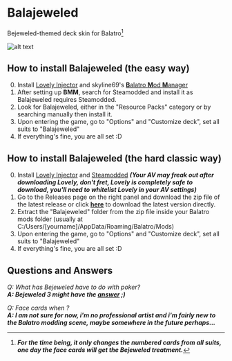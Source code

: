 # Balajeweled
Bejeweled-themed deck skin for Balatro[^1]

![alt text](https://i.imgur.com/VwzvcQr.png)


## How to install Balajeweled (the easy way)
0. Install [Lovely Injector](https://github.com/ethangreen-dev/lovely-injector) and skyline69's [**B**alatro **M**od **M**anager](https://github.com/skyline69/balatro-mod-manager)
1. After setting up **BMM**, search for Steamodded and install it as Balajeweled requires Steamodded.
2. Look for Balajeweled, either in the "Resource Packs" category or by searching manually then install it.
3. Upon entering the game, go to "Options" and "Customize deck", set all suits to "Balajeweled"
4. If everything's fine, you are all set :D

## How to install Balajeweled (the hard classic way)
0. Install [Lovely Injector](https://github.com/ethangreen-dev/lovely-injector) and [Steamodded](https://github.com/Steamodded/smods/archive/refs/tags/1.0.0-beta-0301a.zip) **_(Your AV may freak out after downloading Lovely, don't fret, Lovely is completely safe to download, you'll need to whitelist Lovely in your AV settings)_**
1. Go to the Releases page on the right panel and download the zip file of the latest release or click **[here](https://github.com/ARandomTank7/Balajeweled/releases/latest/download/Balajeweled.zip)** to download the latest version directly.
2. Extract the "Balajeweled" folder from the zip file inside your Balatro mods folder (usually at C:/Users/[yourname]/AppData/Roaming/Balatro/Mods)
3. Upon entering the game, go to "Options" and "Customize deck", set all suits to "Balajeweled"
4. If everything's fine, you are all set :D

## Questions and Answers
*Q: What has Bejeweled have to do with poker?*  
***A: Bejeweled 3 might have the [answer](https://bejeweled.fandom.com/wiki/Poker_(game_mode)) ;)***

*Q: Face cards when ?*  
***A: I am not sure for now, i'm no professional artist and i'm fairly new to the Balatro modding scene, maybe somewhere in the future perhaps...***

[^1]:***For the time being, it only changes the numbered cards from all suits, one day the face cards will get the Bejeweled treatment.***
